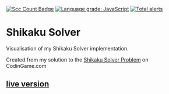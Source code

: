 [![Scc Count Badge](https://sloc.xyz/github/klemek/shikaku-solver/?category=code)](https://github.com/boyter/scc/#badges-beta)
[![Language grade: JavaScript](https://img.shields.io/lgtm/grade/javascript/g/Klemek/ShikakuSolver.svg?logo=lgtm&logoWidth=18)](https://lgtm.com/projects/g/Klemek/ShikakuSolver/context:javascript)
[![Total alerts](https://img.shields.io/lgtm/alerts/g/Klemek/ShikakuSolver.svg?logo=lgtm&logoWidth=18)](https://lgtm.com/projects/g/Klemek/ShikakuSolver/alerts/)

# Shikaku Solver

Visualisation of my Shikaku Solver implementation.

Created from my solution to the [Shikaku Solver Problem](https://www.codingame.com/ide/puzzle/shikaku-solver) on CodinGame.com

## [live version](https://klemek.github.io/Shikaku-Solver/)
